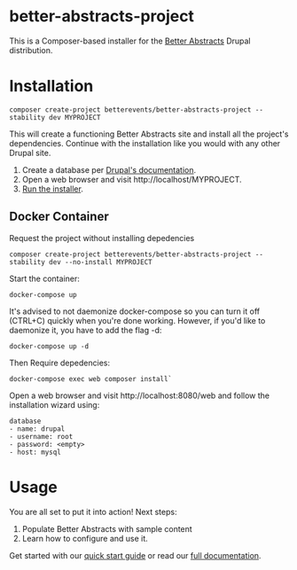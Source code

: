 # better-abstracts-project
This is a Composer-based installer for the [Better Abstracts](https://www.drupal.org/sandbox/skounis/3218699) Drupal distribution.

# Installation
```
composer create-project betterevents/better-abstracts-project --stability dev MYPROJECT
```
This will create a functioning Better Abstracts site and install all the project's dependencies. Continue with the installation like you would with any other Drupal site.
1. Create a database per [Drupal's documentation](https://www.drupal.org/docs/installing-drupal/step-3-create-a-database).
2. Open a web browser and visit http://localhost/MYPROJECT.
3. [Run the installer](https://www.drupal.org/docs/installing-drupal/step-5-run-the-installer).


## Docker Container
Request the project without installing depedencies
```
composer create-project betterevents/better-abstracts-project --stability dev --no-install MYPROJECT
```

Start the container: 
```
docker-compose up
```

It's advised to not daemonize docker-compose so you can turn it off (CTRL+C) quickly when you're done working. However, if you'd like to daemonize it, you have to add the flag -d:
```
docker-compose up -d
```

Then Require depedencies:
```
docker-compose exec web composer install` 
```

Open a web browser and visit http://localhost:8080/web and follow the installation wizard using:
```
database 
- name: drupal
- username: root
- password: <empty>
- host: mysql
```

# Usage
You are all set to put it into action! Next steps:

1. Populate Better Abstracts with sample content
2. Learn how to configure and use it.

Get started with our [quick start guide](https://docs.google.com/document/d/1OolrXm3ynUR_kwSOrBM8Yevh1eYSVD0uJ-wAONpOn8c/edit?usp=sharing) or read our [full documentation](https://docs.google.com/document/d/13CNN5PFDv54cfhCdnZT_F6epfnNxXIVkyMyhF_qeTAQ/edit?usp=sharing).
